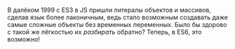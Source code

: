 В далёком 1999 с ES3 в JS пришли литералы объектов и массивов, сделав язык более лаконичным, ведь стало возможным создавать даже самые сложные объекты без временных переменных. Было бы здорово с такой же лёгкостью их _разбирать_ обратно? Теперь, в ES6, это возможно!